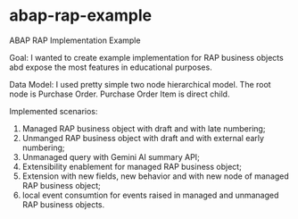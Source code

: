# abap-rap-example
ABAP RAP Implementation Example

Goal: I wanted to create example implementation for RAP business objects abd expose the most features in educational purposes.

Data Model: I used pretty simple two node hierarchical model. The root node is Purchase Order. Purchase Order Item is direct child.

Implemented scenarios: 
1. Managed RAP business object with draft and with late numbering;
2. Unmanged RAP business object with draft and with external early numbering;
3. Unmanaged query with Gemini AI summary  API;
4. Extensibility enablement for managed RAP business object;
5. Extension with new fields, new behavior and with new node of managed RAP business object;
6. local event consumtion for events raised in managed and unmanaged RAP business objects.
